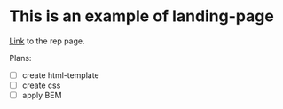 # This is an example of landing-page

[Link](https://painofhail.github.io/landing-example/) to the rep page.

Plans:
- [ ] create html-template
- [ ] create css
- [ ] apply BEM
